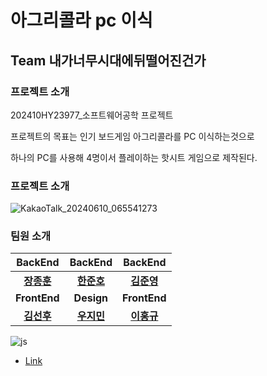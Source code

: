 # 아그리콜라 pc 이식
## Team 내가너무시대에뒤떨어진건가
### 프로젝트 소개 
  202410HY23977_소프트웨어공학 프로젝트
  
  프로젝트의 목표는 인기 보드게임 아그리콜라를 PC 이식하는것으로

  하나의 PC를 사용해 4명이서 플레이하는 핫시트 게임으로 제작된다.

  ### 프로젝트 소개 
  ![KakaoTalk_20240610_065541273](https://github.com/GoGradually/Agricola/assets/109227134/4ff08754-9eae-46b4-aa9a-5c59db9fdf3f)

  
### 팀원 소개


|BackEnd|BackEnd|BackEnd|
|:---:|:---:|:---:|
|[**장종훈**](https://github.com/KKIIO21)|[**한준호**](https://github.com/GoGradually)|[**김준영**](https://github.com/trueu1120)|
|**FrontEnd**|**Design**|**FrontEnd**|
|[**김선후**](https://github.com/HiImSUN)|[**우지민**](https://github.com/jimino3o)|[**이홍규**](https://github.com/hongkyuLee)|

  
![js](https://img.shields.io/badge/Jira-0052CC?style=for-the-badge&logo=Jira&logoColor=white) 
- [Link](https://nnsdsg.atlassian.net/jira/software/projects/SCRUM/boards/1/timeline?shared=&atlOrigin=eyJpIjoiMmZmMjMyMzNiNTMwNDRjN2EwZjJlMDZjODc2MWRiZDIiLCJwIjoiaiJ9)

